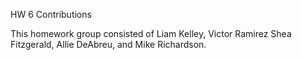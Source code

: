 HW 6 Contributions

This homework group consisted of Liam Kelley, Victor Ramirez Shea Fitzgerald, Allie DeAbreu, and Mike Richardson.

